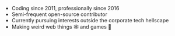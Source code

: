 - Coding since 2011, professionally since 2016
- Semi-frequent open-source contributor
- Currently pursuing interests outside the corporate tech hellscape
- Making weird web things :spider_web: and games 👾
